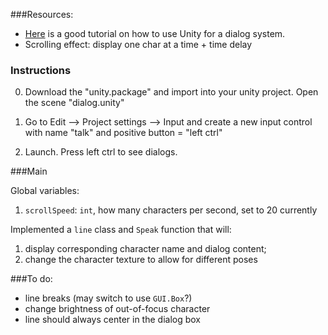 ###Resources:

* [Here](http://cgcookie.com/unity/2012/02/20/unity-script-npc-talk-system/) is a good tutorial on how to use Unity for a dialog system. 
* Scrolling effect: display one char at a time + time delay

### Instructions

0. Download the "unity.package" and import into your unity project. Open the scene "dialog.unity"

1. Go to Edit --> Project settings --> Input and create a new input control with name "talk" and positive button = "left ctrl"

2. Launch. Press left ctrl to see dialogs. 

###Main

Global variables:

1. `scrollSpeed`: `int`, how many characters per second, set to 20 currently

Implemented a `line` class and `Speak` function that will: 

1. display corresponding character name and dialog content; 
2. change the character texture to allow for different poses

###To do: 

* line breaks (may switch to use `GUI.Box`?)
* change brightness of out-of-focus character
* line should always center in the dialog box
